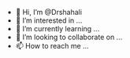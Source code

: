 - 👋 Hi, I’m @Drshahali
- 👀 I’m interested in ...
- 🌱 I’m currently learning ...
- 💞️ I’m looking to collaborate on ...
- 📫 How to reach me ...

<!---
Drshahali/Drshahali is a ✨ special ✨ repository because its `README.md` (this file) appears on your GitHub profile.
You can click the Preview link to take a look at your changes.
--->
